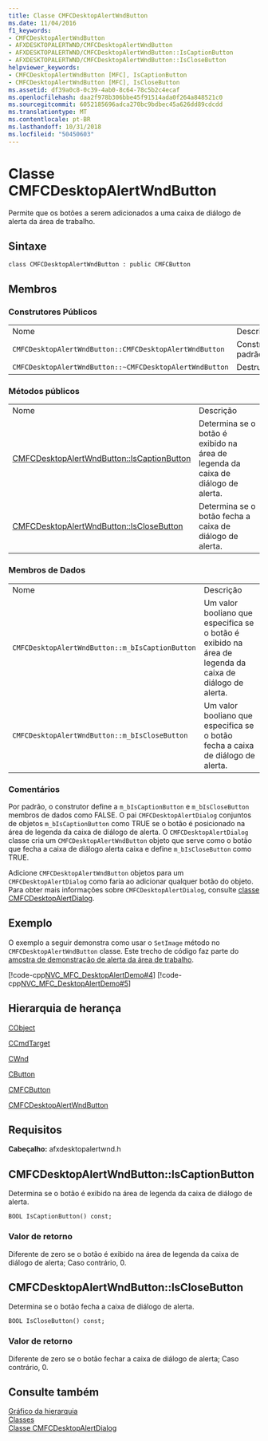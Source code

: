 ```yaml
---
title: Classe CMFCDesktopAlertWndButton
ms.date: 11/04/2016
f1_keywords:
- CMFCDesktopAlertWndButton
- AFXDESKTOPALERTWND/CMFCDesktopAlertWndButton
- AFXDESKTOPALERTWND/CMFCDesktopAlertWndButton::IsCaptionButton
- AFXDESKTOPALERTWND/CMFCDesktopAlertWndButton::IsCloseButton
helpviewer_keywords:
- CMFCDesktopAlertWndButton [MFC], IsCaptionButton
- CMFCDesktopAlertWndButton [MFC], IsCloseButton
ms.assetid: df39a0c8-0c39-4ab0-8c64-78c5b2c4ecaf
ms.openlocfilehash: daa2f978b306bbe45f91514ada0f264a848521c0
ms.sourcegitcommit: 6052185696adca270bc9bdbec45a626dd89cdcdd
ms.translationtype: MT
ms.contentlocale: pt-BR
ms.lasthandoff: 10/31/2018
ms.locfileid: "50450603"
---
```

# <a name="cmfcdesktopalertwndbutton-class"></a>Classe CMFCDesktopAlertWndButton

Permite que os botões a serem adicionados a uma caixa de diálogo de alerta da área de trabalho.

## <a name="syntax"></a>Sintaxe

```
class CMFCDesktopAlertWndButton : public CMFCButton
```

## <a name="members"></a>Membros

### <a name="public-constructors"></a>Construtores Públicos

|||
|-|-|
|Nome|Descrição|
|`CMFCDesktopAlertWndButton::CMFCDesktopAlertWndButton`|Construtor padrão.|
|`CMFCDesktopAlertWndButton::~CMFCDesktopAlertWndButton`|Destruidor.|

### <a name="public-methods"></a>Métodos públicos

|||
|-|-|
|Nome|Descrição|
|[CMFCDesktopAlertWndButton::IsCaptionButton](#iscaptionbutton)|Determina se o botão é exibido na área de legenda da caixa de diálogo de alerta.|
|[CMFCDesktopAlertWndButton::IsCloseButton](#isclosebutton)|Determina se o botão fecha a caixa de diálogo de alerta.|

### <a name="data-members"></a>Membros de Dados

|||
|-|-|
|Nome|Descrição|
|`CMFCDesktopAlertWndButton::m_bIsCaptionButton`|Um valor booliano que especifica se o botão é exibido na área de legenda da caixa de diálogo de alerta.|
|`CMFCDesktopAlertWndButton::m_bIsCloseButton`|Um valor booliano que especifica se o botão fecha a caixa de diálogo de alerta.|

### <a name="remarks"></a>Comentários

Por padrão, o construtor define a `m_bIsCaptionButton` e `m_bIsCloseButton` membros de dados como FALSE. O pai `CMFCDesktopAlertDialog` conjuntos de objetos `m_bIsCaptionButton` como TRUE se o botão é posicionado na área de legenda da caixa de diálogo de alerta. O `CMFCDesktopAlertDialog` classe cria um `CMFCDesktopAlertWndButton` objeto que serve como o botão que fecha a caixa de diálogo alerta caixa e define `m_bIsCloseButton` como TRUE.

Adicione `CMFCDesktopAlertWndButton` objetos para um `CMFCDesktopAlertDialog` como faria ao adicionar qualquer botão do objeto. Para obter mais informações sobre `CMFCDesktopAlertDialog`, consulte [classe CMFCDesktopAlertDialog](../../mfc/reference/cmfcdesktopalertdialog-class.md).

## <a name="example"></a>Exemplo

O exemplo a seguir demonstra como usar o `SetImage` método no `CMFCDesktopAlertWndButton` classe. Este trecho de código faz parte do [amostra de demonstração de alerta da área de trabalho](../../visual-cpp-samples.md).

[!code-cpp[NVC_MFC_DesktopAlertDemo#4](../../mfc/reference/codesnippet/cpp/cmfcdesktopalertwndbutton-class_1.h)]
[!code-cpp[NVC_MFC_DesktopAlertDemo#5](../../mfc/reference/codesnippet/cpp/cmfcdesktopalertwndbutton-class_2.cpp)]

## <a name="inheritance-hierarchy"></a>Hierarquia de herança

[CObject](../../mfc/reference/cobject-class.md)

[CCmdTarget](../../mfc/reference/ccmdtarget-class.md)

[CWnd](../../mfc/reference/cwnd-class.md)

[CButton](../../mfc/reference/cbutton-class.md)

[CMFCButton](../../mfc/reference/cmfcbutton-class.md)

[CMFCDesktopAlertWndButton](../../mfc/reference/cmfcdesktopalertwndbutton-class.md)

## <a name="requirements"></a>Requisitos

**Cabeçalho:** afxdesktopalertwnd.h

##  <a name="iscaptionbutton"></a>  CMFCDesktopAlertWndButton::IsCaptionButton

Determina se o botão é exibido na área de legenda da caixa de diálogo de alerta.

```
BOOL IsCaptionButton() const;
```

### <a name="return-value"></a>Valor de retorno

Diferente de zero se o botão é exibido na área de legenda da caixa de diálogo de alerta; Caso contrário, 0.

##  <a name="isclosebutton"></a>  CMFCDesktopAlertWndButton::IsCloseButton

Determina se o botão fecha a caixa de diálogo de alerta.

```
BOOL IsCloseButton() const;
```

### <a name="return-value"></a>Valor de retorno

Diferente de zero se o botão fechar a caixa de diálogo de alerta; Caso contrário, 0.

## <a name="see-also"></a>Consulte também

[Gráfico da hierarquia](../../mfc/hierarchy-chart.md)<br/>
[Classes](../../mfc/reference/mfc-classes.md)<br/>
[Classe CMFCDesktopAlertDialog](../../mfc/reference/cmfcdesktopalertdialog-class.md)
